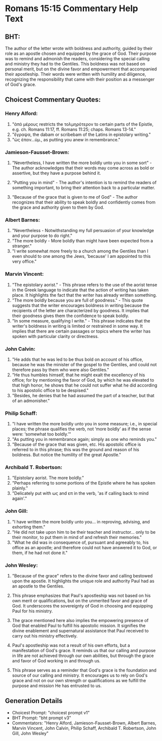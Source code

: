 # Romans 15:15 Commentary Help Text

## BHT:
The author of the letter wrote with boldness and authority, guided by their role as an apostle chosen and equipped by the grace of God. Their purpose was to remind and admonish the readers, considering the special calling and ministry they had to the Gentiles. This boldness was not based on personal merit, but on the divine favor and empowerment that accompanied their apostleship. Their words were written with humility and diligence, recognizing the responsibility that came with their position as a messenger of God's grace.

## Choicest Commentary Quotes:
### Henry Alford:
1. "ἀπὸ μέρους restricts the τολμηρότερον to certain parts of the Epistle, e.g. ch. Romans 11:17, ff. Romans 11:25; chaps. Romans 13-14."
2. "ἔγραψα, the dabam or scribebam of the Latins in epistolary writing."
3. "ὡς ἐπαν...ὑμ., as putting you anew in remembrance."

### Jamieson-Fausset-Brown:
1. "Nevertheless, I have written the more boldly unto you in some sort" - The author acknowledges that their words may come across as bold or assertive, but they have a purpose behind it. 

2. "Putting you in mind" - The author's intention is to remind the readers of something important, to bring their attention back to a particular matter. 

3. "Because of the grace that is given to me of God" - The author recognizes that their ability to speak boldly and confidently comes from the grace and authority given to them by God.

### Albert Barnes:
1. "Nevertheless - Notwithstanding my full persuasion of your knowledge and your purpose to do right."
2. "The more boldly - More boldly than might have been expected from a stranger."
3. "I write somewhat more freely to a church among the Gentiles than I even should to one among the Jews, 'because' I am appointed to this very office."

### Marvin Vincent:
1. "The epistolary aorist." - This phrase refers to the use of the aorist tense in the Greek language to indicate that the action of writing has taken place. It highlights the fact that the writer has already written something.
2. "The more boldly because you are full of goodness." - This quote suggests that the writer encourages boldness in writing because the recipients of the letter are characterized by goodness. It implies that their goodness gives them the confidence to speak boldly.
3. "In some measure, qualifying I write." - This phrase indicates that the writer's boldness in writing is limited or restrained in some way. It implies that there are certain passages or topics where the writer has spoken with particular clarity or directness.

### John Calvin:
1. "He adds that he was led to be thus bold on account of his office, because he was the minister of the gospel to the Gentiles, and could not therefore pass by them who were also Gentiles."
2. "He thus humbles himself, that he might exalt the excellency of his office; for by mentioning the favor of God, by which he was elevated to that high honor, he shows that he could not suffer what he did according to his apostolic office to be despised."
3. "Besides, he denies that he had assumed the part of a teacher, but that of an admonisher."

### Philip Schaff:
1. "I have written the more boldly unto you in some measure; i.e., in special places; the phrase qualifies the verb, not ‘more boldly’ as if the sense were: ‘somewhat too boldly.’"
2. "As putting you in remembrance again; simply as one who reminds you."
3. "Because of the grace that was given, etc. His apostolic office is referred to in this phrase; this was the ground and reason of his boldness. But notice the humility of the great Apostle."

### Archibald T. Robertson:
1. "Epistolary aorist. The more boldly." 
2. "Perhaps referring to some portions of the Epistle where he has spoken plainly." 
3. "Delicately put with ως and επ in the verb, 'as if calling back to mind again'."

### John Gill:
1. "I have written the more boldly unto you... in reproving, advising, and exhorting them."
2. "He did not take upon him to be their teacher and instructor... only to be their monitor, to put them in mind of and refresh their memories."
3. "What he did was in consequence of, pursuant and agreeably to, his office as an apostle; and therefore could not have answered it to God, or them, if he had not done it."

### John Wesley:
1. "Because of the grace" refers to the divine favor and calling bestowed upon the apostle. It highlights the unique role and authority Paul had as an apostle to the Gentiles.

2. This phrase emphasizes that Paul's apostleship was not based on his own merit or qualifications, but on the unmerited favor and grace of God. It underscores the sovereignty of God in choosing and equipping Paul for his ministry.

3. The grace mentioned here also implies the empowering presence of God that enabled Paul to fulfill his apostolic mission. It signifies the divine enablement and supernatural assistance that Paul received to carry out his ministry effectively.

4. Paul's apostleship was not a result of his own efforts, but a manifestation of God's grace. It reminds us that our calling and purpose in life are not achieved through our own abilities, but through the grace and favor of God working in and through us.

5. This phrase serves as a reminder that God's grace is the foundation and source of our calling and ministry. It encourages us to rely on God's grace and not on our own strength or qualifications as we fulfill the purpose and mission He has entrusted to us.


## Generation Details
- Choicest Prompt: "choicest prompt v1"
- BHT Prompt: "bht prompt v3"
- Commentators: "Henry Alford, Jamieson-Fausset-Brown, Albert Barnes, Marvin Vincent, John Calvin, Philip Schaff, Archibald T. Robertson, John Gill, John Wesley"
